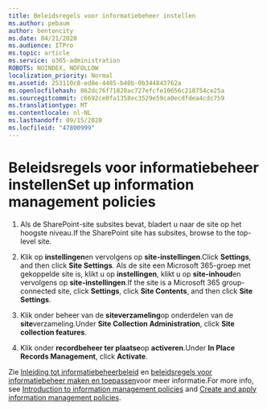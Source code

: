 ```yaml
---
title: Beleidsregels voor informatiebeheer instellen
ms.author: pebaum
author: bentoncity
ms.date: 04/21/2020
ms.audience: ITPro
ms.topic: article
ms.service: o365-administration
ROBOTS: NOINDEX, NOFOLLOW
localization_priority: Normal
ms.assetid: 253110c8-ed8e-4485-b40b-0b344843762a
ms.openlocfilehash: 862dc76f71828ac727efcfe10656c218754ce25a
ms.sourcegitcommit: c6692ce0fa1358ec3529e59ca0ecdfdea4cdc759
ms.translationtype: MT
ms.contentlocale: nl-NL
ms.lasthandoff: 09/15/2020
ms.locfileid: "47800999"
---
```

# <a name="set-up-information-management-policies"></a><span data-ttu-id="bdb50-102">Beleidsregels voor informatiebeheer instellen</span><span class="sxs-lookup"><span data-stu-id="bdb50-102">Set up information management policies</span></span>

1. <span data-ttu-id="bdb50-103">Als de SharePoint-site subsites bevat, bladert u naar de site op het hoogste niveau.</span><span class="sxs-lookup"><span data-stu-id="bdb50-103">If the SharePoint site has subsites, browse to the top-level site.</span></span>
    
2. <span data-ttu-id="bdb50-104">Klik op **instellingen**en vervolgens op **site-instellingen**.</span><span class="sxs-lookup"><span data-stu-id="bdb50-104">Click **Settings**, and then click **Site Settings**.</span></span> <span data-ttu-id="bdb50-105">Als de site een Microsoft 365-groep met gekoppelde site is, klikt u op **instellingen**, klikt u op **site-inhoud**en vervolgens op **site-instellingen**.</span><span class="sxs-lookup"><span data-stu-id="bdb50-105">If the site is a Microsoft 365 group-connected site, click **Settings**, click **Site Contents**, and then click **Site Settings**.</span></span>
    
3. <span data-ttu-id="bdb50-106">Klik onder beheer van de **siteverzameling**op onderdelen van de **site**verzameling.</span><span class="sxs-lookup"><span data-stu-id="bdb50-106">Under **Site Collection Administration**, click **Site collection features**.</span></span>
    
4. <span data-ttu-id="bdb50-107">Klik onder **recordbeheer ter plaatse**op **activeren**.</span><span class="sxs-lookup"><span data-stu-id="bdb50-107">Under **In Place Records Management**, click **Activate**.</span></span>
    
<span data-ttu-id="bdb50-108">Zie [Inleiding tot informatiebeheerbeleid](https://go.microsoft.com/fwlink/?linkid=404239) en [beleidsregels voor informatiebeheer maken en toepassen](https://go.microsoft.com/fwlink/?linkid=2003916)voor meer informatie.</span><span class="sxs-lookup"><span data-stu-id="bdb50-108">For more info, see [Introduction to information management policies](https://go.microsoft.com/fwlink/?linkid=404239) and [Create and apply information management policies](https://go.microsoft.com/fwlink/?linkid=2003916).</span></span>
  

